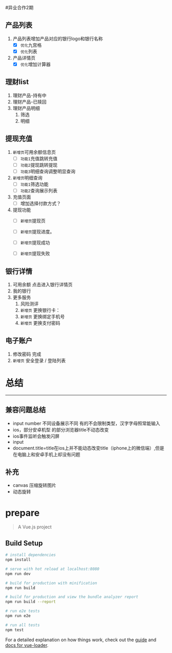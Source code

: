 #异业合作2期 

## 产品列表
1.  产品列表增加产品对应的银行logo和银行名称
	- [x] `优化`九宫格
	- [X] `优化`列表
2. 产品详情页
	- [X] `优化`增加计算器

## 理财list
1. 理财产品-持有中
2. 理财产品-已赎回
3. 理财产品明细
	1. 筛选
	2. 明细

##  提现充值  
1.  `新增页`可用余额信息页 
	- [ ] `功能1`充值跳转充值
	- [ ] `功能2`提现跳转提现
	- [ ] `功能3`明细查询调整明显查询
2. `新增页`明细查询  
	- [ ] `功能1`筛选功能 
	- [ ] `功能2`查询展示列表
3. 充值页面
	- [ ] 增加选择付款方式？
4. 提现功能 
	- [ ] `新增页`提现页
	- [ ] `新增页`提现进度。
	- [ ] `新增页`提现成功
	- [ ] `新增页`提现失败



##   银行详情
1. 可用余额  点击进入银行详情页
2. 我的银行
3. 更多服务
	1. 风险测评
	2. `新增页` 更换银行卡：
	3. `新增页` 更换绑定手机号
	4. `新增页` 更换支付密码

## 电子账户
1. 修改密码 完成
2. `新增页` 安全登录 / 登陆列表

# 总结
---
## 兼容问题总结
* input number 不同设备展示不同 有的不会限制类型，汉字字母照常能输入
* ios，部分安卓机型 的部分浏览器title不动态改变
* ios事件监听会触发闪屏
* input
* document.title=title在ios上并不能动态改变title（iphone上的微信端）,但是在电脑上和安卓手机上却没有问题

## 补充
* canvas 压缩旋转图片
* 动态旋转


# prepare

> A Vue.js project

## Build Setup

``` bash
# install dependencies
npm install

# serve with hot reload at localhost:8080
npm run dev

# build for production with minification
npm run build

# build for production and view the bundle analyzer report
npm run build --report

# run e2e tests
npm run e2e

# run all tests
npm test
```

For a detailed explanation on how things work, check out the [guide](http://vuejs-templates.github.io/webpack/) and [docs for vue-loader](http://vuejs.github.io/vue-loader).
